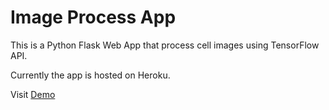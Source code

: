 # Image Process App

This is a Python Flask Web App that process cell images using TensorFlow API.

Currently the app is hosted on Heroku.

Visit [Demo](https://labelfree.herokuapp.com/)
